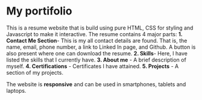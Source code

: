 # My portifolio
This is a resume website that is build using pure HTML, CSS for styling and Javascript to make it interactive.
The resume contains 4 major parts:
   **1. Contact Me Section**- This is my all contact details are found. That is, the name, email, phone number, a link to Linked In page, and Github.
                              A button is also present where one can download the resume.
  **2. Skills**- Here, I have listed the skills that I currently have.
  **3. About me** - A brief description of myself.
  **4. Certifications** - Certificates I have attained.
  **5. Projects** - A section of my projects.

  The website is **responsive** and can be used in smartphones, tablets and laptops. 
